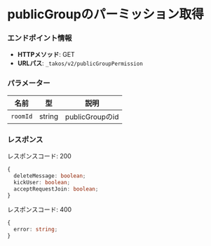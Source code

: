 # publicGroupのパーミッション取得

### エンドポイント情報

- **HTTPメソッド**: GET
- **URLパス**: `_takos/v2/publicGroupPermission`

### パラメーター

| 名前     | 型     | 説明            |
| -------- | ------ | --------------- |
| `roomId` | string | publicGroupのid |

### レスポンス

レスポンスコード: 200

```ts
{
  deleteMessage: boolean;
  kickUser: boolean;
  acceptRequestJoin: boolean;
}
```

レスポンスコード: 400

```ts
{
  error: string;
}
```

